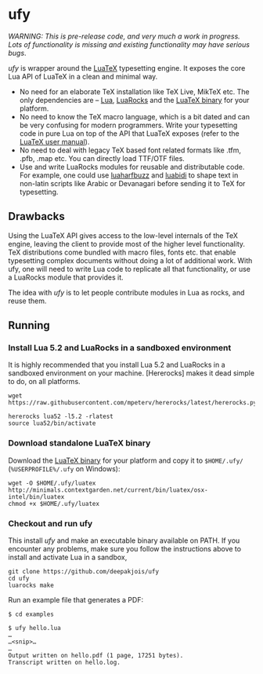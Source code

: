# ufy

_WARNING: This is pre-release code, and very much a work in progress. Lots of functionality is missing and existing functionality may have serious bugs_.

_ufy_ is wrapper around the [LuaTeX](http://www.luatex.org/) typesetting engine. It exposes the core Lua API of LuaTeX in a clean and minimal way.

* No need for an elaborate TeX installation like TeX Live, MikTeX etc. The only dependencies are – [Lua], [LuaRocks] and the [LuaTeX binary] for your platform.
* No need to know the TeX macro language, which is a bit dated and can be very confusing for modern programmers. Write your typesetting code in pure Lua on top of the API that LuaTeX exposes (refer to the [LuaTeX user manual][manual]).
* No need to deal with legacy TeX based font related formats like .tfm, .pfb, .map etc. You can directly load TTF/OTF files.
* Use and write LuaRocks modules for reusable and distributable code. For example, one could use [luaharfbuzz] and [luabidi] to shape text in non-latin scripts like Arabic or Devanagari before sending it to TeX for typesetting.

[Lua]:https://www.lua.org
[LuaRocks]:https://luarocks.org/
[luaharfbuzz]:https://github.com/deepakjois/luaharfbuzz
[luabidi]:https://github.com/deepakjois/luabidi
[manual]:http://www.luatex.org/svn/trunk/manual/luatex.pdf

## Drawbacks
Using the LuaTeX API gives access to the low-level internals of the TeX engine, leaving the client to provide most of the higher level functionality. TeX distributions come bundled with macro files, fonts etc. that enable typesetting complex documents without doing a lot of additional work. With ufy, one will need to write Lua code to replicate all that functionality, or use a LuaRocks module that provides it.

The idea with _ufy_ is to let people contribute modules in Lua as rocks, and reuse them.

## Running

### Install Lua 5.2 and LuaRocks in a sandboxed environment
It is highly recommended that you install Lua 5.2 and LuaRocks in a sandboxed environment on your machine. [Hererocks] makes it dead simple to do, on all platforms.

```
wget https://raw.githubusercontent.com/mpeterv/hererocks/latest/hererocks.py

hererocks lua52 -l5.2 -rlatest
source lua52/bin/activate
```

### Download standalone LuaTeX binary
Download the [LuaTeX binary] for your platform and copy it to `$HOME/.ufy/` (`%USERPROFILE%/.ufy` on Windows):

[LuaTeX binary]:http://www.luatex.org/download.html

```
wget -O $HOME/.ufy/luatex http://minimals.contextgarden.net/current/bin/luatex/osx-intel/bin/luatex
chmod +x $HOME/.ufy/luatex
```

### Checkout and run ufy

This install _ufy_ and make an executable binary available on PATH. If you encounter any problems, make sure you follow the instructions above to install and activate Lua in a sandbox, 

```
git clone https://github.com/deepakjois/ufy
cd ufy
luarocks make
```

Run an example file that generates a PDF:

```
$ cd examples

$ ufy hello.lua
…
…<snip>…
…
Output written on hello.pdf (1 page, 17251 bytes).
Transcript written on hello.log.
```
